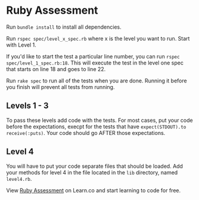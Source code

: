 

# Ruby Assessment

Run `bundle install` to install all dependencies.


Run `rspec spec/level_x_spec.rb` where x is the level you want to run. Start with Level 1.

If you'd like to start the test a particular line number, you can run `rspec spec/level_1_spec.rb:18`. This will execute the test in the level one spec that starts on line 18 and goes to line 22. 

Run `rake spec` to run all of the tests when you are done. Running it before you finish will prevent all tests from running.

## Levels 1 - 3

To pass these levels add code with the tests. For most cases, put your code before the expectations, execpt for the tests that have `expect(STDOUT).to receive(:puts)`. Your code should go AFTER those expectations. 

## Level 4

You will have to put your code separate files that should be loaded. Add your methods for level 4 in the file located in the `lib` directory, named `level4.rb`.

<p data-visibility='hidden'>View <a href='https://learn.co/lessons/ruby-assessment' title='Ruby Assessment'>Ruby Assessment</a> on Learn.co and start learning to code for free.</p>
